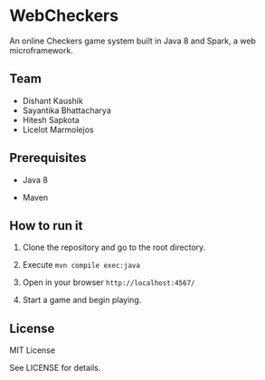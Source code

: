 # WebCheckers

An online Checkers game system built in Java 8 and Spark, a web
microframework.

## Team

- Dishant Kaushik
- Sayantika Bhattacharya
- Hitesh Sapkota
- Licelot Marmolejos


## Prerequisites

- Java 8

- Maven


## How to run it

1. Clone the repository and go to the root directory.

2. Execute `mvn compile exec:java`

3. Open in your browser `http://localhost:4567/`

4. Start a game and begin playing.


## License
MIT License

See LICENSE for details.
